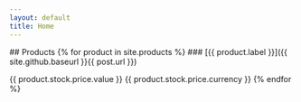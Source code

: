 ```yaml
---
layout: default
title: Home
---
```


<main class="site__content">
## Products
{% for product in site.products %}
### [{{ product.label }}]({{ site.github.baseurl }}{{ post.url }})

{{ product.stock.price.value }} {{ product.stock.price.currency }}
{% endfor %}
</main>
